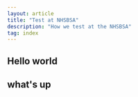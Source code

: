 ```yaml
---
layout: article
title: "Test at NHSBSA"
description: "How we test at the NHSBSA"
tag: index
---
```


## Hello world

## what's up